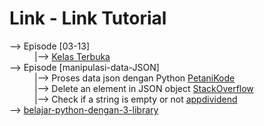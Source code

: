 # Link - Link Tutorial

<dl>
   <dt>--> Episode [03-13]</dt>
   <dd>|--> <a href="https://www.youtube.com/playlist?list=PLZS-MHyEIRo59lUBwU-XHH7Ymmb04ffOY">Kelas Terbuka</a></dd>
   <dt>--> Episode [manipulasi-data-JSON]
   <dd>|--> Proses data json dengan Python <a href="https://www.petanikode.com/python-json">PetaniKode</a>
   <dd>|--> Delete an element in JSON object <a href="https://stackoverflow.com/questions/36606930/delete-an-element-in-a-json-object">StackOverflow</a>
   <dd>|--> Check if a string is empty or not <a href="https://appdividend.com/2020/11/17/how-to-check-if-string-is-empty-or-not-in-python/#:~:text=To%20check%20an%20empty%20string%20in%20Python%2C%20use%20the%20len,it%20is%20an%20empty%20string.">appdividend</a>
   <dt>--> <a href="https://www.dqlab.id/belajar-pyton-dengan-pahami-3-librarynya">belajar-python-dengan-3-library</a></dt>
